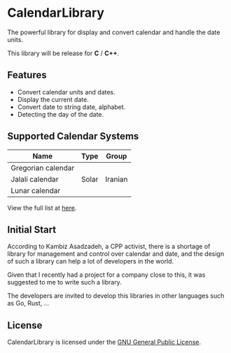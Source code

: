 # CalendarLibrary

The powerful library for display and convert calendar and handle the date units.

This library will be release for **C** / **C++**.

## Features

- Convert calendar units and dates.
- Display the current date.
- Convert date to string date, alphabet.
- Detecting the day of the date.


## Supported Calendar Systems

| Name | Type | 	Group |
| ------------ | ------------ | ------------ |
| Gregorian calendar | | |
| Jalali calendar | Solar | Iranian |
| Lunar calendar | | |

View the full list at [here](https://en.wikipedia.org/wiki/List_of_calendars).

## Initial Start

According to Kambiz Asadzadeh, a CPP activist, there is a shortage of library for management and control over calendar and date, and the design of such a library can help a lot of developers in the world.

Given that I recently had a project for a company close to this, it was suggested to me to write such a library.

The developers are invited to develop this libraries in other languages such as Go, Rust, ...

## License

CalendarLibrary is licensed under the [GNU General Public License](https://github.com/BaseMax/CalendarLibrary/blob/master/LICENSE).
